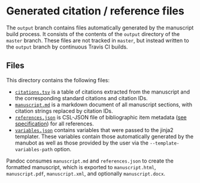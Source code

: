 # Generated citation / reference files

The `output` branch contains files automatically generated by the manuscript build process.
It consists of the contents of the `output` directory of the `master` branch.
These files are not tracked in `master`, but instead written to the `output` branch by continuous Travis CI builds.

## Files

This directory contains the following files:

+ [`citations.tsv`](citations.tsv) is a table of citations extracted from the manuscript and the corresponding standard citations and citation IDs.
+ [`manuscript.md`](manuscript.md) is a markdown document of all manuscript sections, with citation strings replaced by citation IDs.
+ [`references.json`](references.json) is CSL-JSON file of bibliographic item metadata ([see specification](https://github.com/citation-style-language/schema/blob/master/csl-data.json)) for all references.
+ [`variables.json`](variables.json) contains variables that were passed to the jinja2 templater. These variables contain those automatically generated by the manubot as well as those provided by the user via the `--template-variables-path` option.

Pandoc consumes `manuscript.md` and `references.json` to create the formatted manuscript, which is exported to `manuscript.html`, `manuscript.pdf`, `manuscript.xml`, and optionally `manuscript.docx`.
